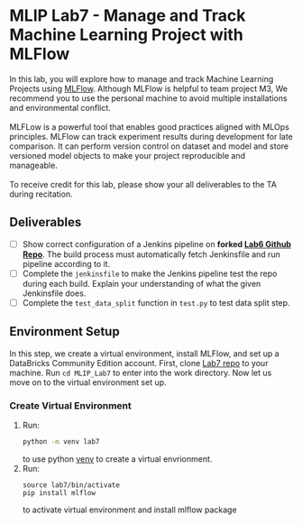 # MLIP Lab7 - Manage and Track Machine Learning Project with MLFlow
In this lab, you will explore how to manage and track Machine Learning Projects using [MLFlow](https://mlflow.org/docs/latest/index.html). Although MLFlow is helpful to team project M3, We recommend you to use the personal machine to avoid multiple installations and environmental conflict.</br></br>
MLFLow is a powerful tool that enables good practices aligned with MLOps principles. MLFlow can track experiment results during development for late comparison. It can perform version control on dataset and model and store versioned model objects to make your project reproducible and manageable.</br></br>
To receive credit for this lab, please show your all deliverables to the TA during recitation.

## Deliverables
- [ ] Show correct configuration of a Jenkins pipeline on **forked [Lab6 Github Repo](https://github.com/JayYu0116/MLIP_Lab6/)**. The build process must automatically fetch Jenkinsfile and run pipeline according to it.
- [ ] Complete the `jenkinsfile` to make the Jenkins pipeline test the repo during each build. Explain your understanding of what the given Jenkinsfile does.
- [ ] Complete the `test_data_split` function in `test.py` to test data split step.

## Environment Setup
In this step, we create a virtual environment, install MLFlow, and set up a DataBricks Community Edition account. First, clone [Lab7 repo](git@github.com:JayYu0116/MLIP_Lab7.git) to your machine. Run `cd MLIP_Lab7` to enter into the work directory. Now let us move on to the virtual environment set up.
### Create Virtual Environment 
1. Run:
   ```bash
   python -m venv lab7
   ```
   to use python [venv](https://docs.python.org/3/library/venv.html) to create a virtual envrionment.
2. Run:
   ```
   source lab7/bin/activate
   pip install mlflow 
   ```
   to activate virtual environment and install mlflow package
